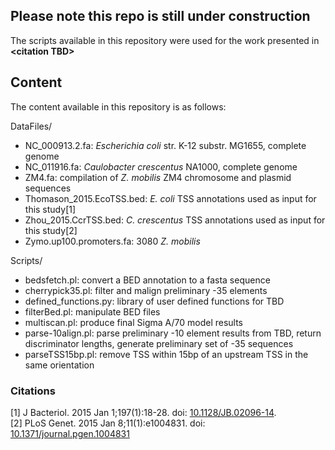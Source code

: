 ## Please note this repo is still under construction

The scripts available in this repository were used for the work presented in
**\<citation TBD\>**

## Content

The content available in this repository is as follows:

DataFiles/
-  NC_000913.2.fa: *Escherichia coli* str. K-12 substr. MG1655, complete genome	
-  NC_011916.fa: *Caulobacter crescentus* NA1000, complete genome
-  ZM4.fa: compilation of *Z. mobilis* ZM4 chromosome and plasmid sequences
-  Thomason_2015.EcoTSS.bed: *E. coli* TSS annotations used as input for this study[1]
-  Zhou_2015.CcrTSS.bed: *C. crescentus* TSS annotations used as input for this study[2]
-  Zymo.up100.promoters.fa: 3080 *Z. mobilis*

Scripts/
-  bedsfetch.pl: convert a BED annotation to a fasta sequence
-  cherrypick35.pl: filter and malign preliminary -35 elements
-  defined_functions.py: library of user defined functions for TBD
-  filterBed.pl: manipulate BED files
-  multiscan.pl: produce final Sigma A/70 model results
-  parse-10align.pl: parse preliminary -10 element results from TBD,
   return discriminator lengths, generate preliminary set of -35 sequences
-  parseTSS15bp.pl: remove TSS within 15bp of an upstream TSS in the same orientation





### Citations
[1] J Bacteriol. 2015 Jan 1;197(1):18-28. doi: [10.1128/JB.02096-14](https://doi.org/10.1128/JB.02096-14).  
[2] PLoS Genet. 2015 Jan 8;11(1):e1004831. doi: [10.1371/journal.pgen.1004831](https://doi.org/10.1371/journal.pgen.1004831)

